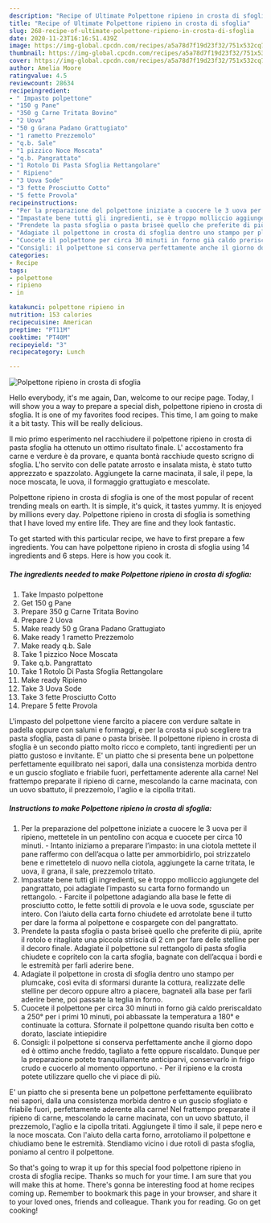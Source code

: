 ```yaml
---
description: "Recipe of Ultimate Polpettone ripieno in crosta di sfoglia"
title: "Recipe of Ultimate Polpettone ripieno in crosta di sfoglia"
slug: 268-recipe-of-ultimate-polpettone-ripieno-in-crosta-di-sfoglia
date: 2020-11-23T16:16:51.439Z
image: https://img-global.cpcdn.com/recipes/a5a78d7f19d23f32/751x532cq70/polpettone-ripieno-in-crosta-di-sfoglia-recipe-main-photo.jpg
thumbnail: https://img-global.cpcdn.com/recipes/a5a78d7f19d23f32/751x532cq70/polpettone-ripieno-in-crosta-di-sfoglia-recipe-main-photo.jpg
cover: https://img-global.cpcdn.com/recipes/a5a78d7f19d23f32/751x532cq70/polpettone-ripieno-in-crosta-di-sfoglia-recipe-main-photo.jpg
author: Amelia Moore
ratingvalue: 4.5
reviewcount: 28634
recipeingredient:
- " Impasto polpettone"
- "150 g Pane"
- "350 g Carne Tritata Bovino"
- "2 Uova"
- "50 g Grana Padano Grattugiato"
- "1 rametto Prezzemolo"
- "q.b. Sale"
- "1 pizzico Noce Moscata"
- "q.b. Pangrattato"
- "1 Rotolo Di Pasta Sfoglia Rettangolare"
- " Ripieno"
- "3 Uova Sode"
- "3 fette Prosciutto Cotto"
- "5 fette Provola"
recipeinstructions:
- "Per la preparazione del polpettone iniziate a cuocere le 3 uova per il ripieno, mettetele in un pentolino con acqua e cuocete per circa 10 minuti. Intanto iniziamo a preparare l’impasto: in una ciotola mettete il pane raffermo con dell’acqua o latte per ammorbidirlo, poi strizzatelo bene e rimettetelo di nuovo nella ciotola, aggiungete la carne tritata, le uova, il grana, il sale, prezzemolo tritato."
- "Impastate bene tutti gli ingredienti, se è troppo molliccio aggiungete del pangrattato, poi adagiate l’impasto su carta forno formando un rettangolo. Farcite il polpettone adagiando alla base le fette di prosciutto cotto, le fette sottili di provola e le uova sode, sgusciate per intero. Con l’aiuto della carta forno chiudete ed arrotolate bene il tutto per dare la forma al polpettone e cospargete con del pangrattato."
- "Prendete la pasta sfoglia o pasta briseè quello che preferite di più, aprite il rotolo e ritagliate una piccola striscia di 2 cm per fare delle stelline per il decoro finale. Adagiate il polpettone sul rettangolo di pasta sfoglia chiudete e copritelo con la carta sfoglia, bagnate con dell’acqua i bordi e le estremità per farli aderire bene."
- "Adagiate il polpettone in crosta di sfoglia dentro uno stampo per plumcake, così evita di sformarsi durante la cottura, realizzate delle stelline per decoro oppure altro a piacere, bagnateli alla base per farli aderire bene, poi passate la teglia in forno."
- "Cuocete il polpettone per circa 30 minuti in forno già caldo preriscaldato a 250° per i primi 10 minuti, poi abbassate la temperatura a 180° e continuate la cottura. Sfornate il polpettone quando risulta ben cotto e dorato, lasciate intiepidire"
- "Consigli: il polpettone si conserva perfettamente anche il giorno dopo ed è ottimo anche freddo, tagliato a fette oppure riscaldato. Dunque per la preparazione potete tranquillamente anticiparvi, conservarlo in frigo crudo e cuocerlo al momento opportuno. Per il ripieno e la crosta potete utilizzare quello che vi piace di più."
categories:
- Recipe
tags:
- polpettone
- ripieno
- in

katakunci: polpettone ripieno in 
nutrition: 153 calories
recipecuisine: American
preptime: "PT11M"
cooktime: "PT40M"
recipeyield: "3"
recipecategory: Lunch

---
```



![Polpettone ripieno in crosta di sfoglia](https://img-global.cpcdn.com/recipes/a5a78d7f19d23f32/751x532cq70/polpettone-ripieno-in-crosta-di-sfoglia-recipe-main-photo.jpg)

Hello everybody, it's me again, Dan, welcome to our recipe page. Today, I will show you a way to prepare a special dish, polpettone ripieno in crosta di sfoglia. It is one of my favorites food recipes. This time, I am going to make it a bit tasty. This will be really delicious.

Il mio primo esperimento nel racchiudere il polpettone ripieno in crosta di pasta sfoglia ha ottenuto un ottimo risultato finale. L&#39; accostamento fra carne e verdure è da provare, e quanta bontà racchiude questo scrigno di sfoglia. L&#39;ho servito con delle patate arrosto e insalata mista, è stato tutto apprezzato e spazzolato. Aggiungete la carne macinata, il sale, il pepe, la noce moscata, le uova, il formaggio grattugiato e mescolate.

Polpettone ripieno in crosta di sfoglia is one of the most popular of recent trending meals on earth. It is simple, it's quick, it tastes yummy. It is enjoyed by millions every day. Polpettone ripieno in crosta di sfoglia is something that I have loved my entire life. They are fine and they look fantastic.


To get started with this particular recipe, we have to first prepare a few ingredients. You can have polpettone ripieno in crosta di sfoglia using 14 ingredients and 6 steps. Here is how you cook it.

<!--inarticleads1-->

##### The ingredients needed to make Polpettone ripieno in crosta di sfoglia:

1. Take  Impasto polpettone
1. Get 150 g Pane
1. Prepare 350 g Carne Tritata Bovino
1. Prepare 2 Uova
1. Make ready 50 g Grana Padano Grattugiato
1. Make ready 1 rametto Prezzemolo
1. Make ready q.b. Sale
1. Take 1 pizzico Noce Moscata
1. Take q.b. Pangrattato
1. Take 1 Rotolo Di Pasta Sfoglia Rettangolare
1. Make ready  Ripieno
1. Take 3 Uova Sode
1. Take 3 fette Prosciutto Cotto
1. Prepare 5 fette Provola


L&#39;impasto del polpettone viene farcito a piacere con verdure saltate in padella oppure con salumi e formaggi, e per la crosta si può scegliere tra pasta sfoglia, pasta di pane o pasta brisèe. Il polpettone ripieno in crosta di sfoglia è un secondo piatto molto ricco e completo, tanti ingredienti per un piatto gustoso e invitante. E&#39; un piatto che si presenta bene un polpettone perfettamente equilibrato nei sapori, dalla una consistenza morbida dentro e un guscio sfogliato e friabile fuori, perfettamente aderente alla carne! Nel frattempo preparate il ripieno di carne, mescolando la carne macinata, con un uovo sbattuto, il prezzemolo, l&#39;aglio e la cipolla tritati. 

<!--inarticleads2-->

##### Instructions to make Polpettone ripieno in crosta di sfoglia:

1. Per la preparazione del polpettone iniziate a cuocere le 3 uova per il ripieno, mettetele in un pentolino con acqua e cuocete per circa 10 minuti. - Intanto iniziamo a preparare l’impasto: in una ciotola mettete il pane raffermo con dell’acqua o latte per ammorbidirlo, poi strizzatelo bene e rimettetelo di nuovo nella ciotola, aggiungete la carne tritata, le uova, il grana, il sale, prezzemolo tritato.
1. Impastate bene tutti gli ingredienti, se è troppo molliccio aggiungete del pangrattato, poi adagiate l’impasto su carta forno formando un rettangolo. - Farcite il polpettone adagiando alla base le fette di prosciutto cotto, le fette sottili di provola e le uova sode, sgusciate per intero. Con l’aiuto della carta forno chiudete ed arrotolate bene il tutto per dare la forma al polpettone e cospargete con del pangrattato.
1. Prendete la pasta sfoglia o pasta briseè quello che preferite di più, aprite il rotolo e ritagliate una piccola striscia di 2 cm per fare delle stelline per il decoro finale. Adagiate il polpettone sul rettangolo di pasta sfoglia chiudete e copritelo con la carta sfoglia, bagnate con dell’acqua i bordi e le estremità per farli aderire bene.
1. Adagiate il polpettone in crosta di sfoglia dentro uno stampo per plumcake, così evita di sformarsi durante la cottura, realizzate delle stelline per decoro oppure altro a piacere, bagnateli alla base per farli aderire bene, poi passate la teglia in forno.
1. Cuocete il polpettone per circa 30 minuti in forno già caldo preriscaldato a 250° per i primi 10 minuti, poi abbassate la temperatura a 180° e continuate la cottura. Sfornate il polpettone quando risulta ben cotto e dorato, lasciate intiepidire
1. Consigli: il polpettone si conserva perfettamente anche il giorno dopo ed è ottimo anche freddo, tagliato a fette oppure riscaldato. Dunque per la preparazione potete tranquillamente anticiparvi, conservarlo in frigo crudo e cuocerlo al momento opportuno. - Per il ripieno e la crosta potete utilizzare quello che vi piace di più.


E&#39; un piatto che si presenta bene un polpettone perfettamente equilibrato nei sapori, dalla una consistenza morbida dentro e un guscio sfogliato e friabile fuori, perfettamente aderente alla carne! Nel frattempo preparate il ripieno di carne, mescolando la carne macinata, con un uovo sbattuto, il prezzemolo, l&#39;aglio e la cipolla tritati. Aggiungete il timo il sale, il pepe nero e la noce moscata. Con l&#39;aiuto della carta forno, arrotoliamo il polpettone e chiudiamo bene le estremità. Stendiamo vicino i due rotoli di pasta sfoglia, poniamo al centro il polpettone. 

So that's going to wrap it up for this special food polpettone ripieno in crosta di sfoglia recipe. Thanks so much for your time. I am sure that you will make this at home. There's gonna be interesting food at home recipes coming up. Remember to bookmark this page in your browser, and share it to your loved ones, friends and colleague. Thank you for reading. Go on get cooking!
